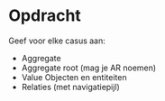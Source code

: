 # Opdracht

Geef voor elke casus aan:

- Aggregate
- Aggregate root (mag je AR noemen)
- Value Objecten en entiteiten
- Relaties (met navigatiepijl)
